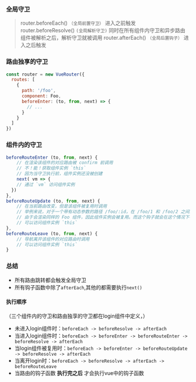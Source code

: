 ### 全局守卫
> router.beforeEach()  `（全局前置守卫）` 进入之前触发
> router.beforeResolve()  `(全局解析守卫)` 同时在所有组件内守卫和异步路由组件被解析之后，解析守卫就被调用
> router.afterEach()   `（全局后置钩子）` 进入之后触发

### 路由独享的守卫
```js
const router = new VueRouter({
  routes: [
    {
      path: '/foo',
      component: Foo,
      beforeEnter: (to, from, next) => {
        // ...
      }
    }
  ]
})
```

### 组件内的守卫
```js
beforeRouteEnter (to, from, next) {
    // 在渲染该组件的对应路由被 confirm 前调用
    // 不！能！获取组件实例 `this`
    // 因为当守卫执行前，组件实例还没被创建
    next( vm => {
    // 通过 `vm` 访问组件实例
  })
},
beforeRouteUpdate (to, from, next) {
    // 在当前路由改变，但是该组件被复用时调用
    // 举例来说，对于一个带有动态参数的路径 /foo/:id，在 /foo/1 和 /foo/2 之间跳转的时候，
    // 由于会渲染同样的 Foo 组件，因此组件实例会被复用。而这个钩子就会在这个情况下被调用。
    // 可以访问组件实例 `this`
},
beforeRouteLeave (to, from, next) {
    // 导航离开该组件的对应路由时调用
    // 可以访问组件实例 `this`
}
```

### 总结
* 所有路由跳转都会触发全局守卫
* 所有钩子函数中除了`afterEach`,其他的都需要执行`next()`

#### 执行顺序
（三个组件内的守卫和路由独享的守卫都在login组件中定义，）
* 未进入login组件时：`beforeEach -> beforeResolve -> afterEach`
* 当进入login组件时：`beforeEach -> beforeEnter -> beforeRouteEnter -> beforeResolve -> afterEach`
* 当login组件被复用时：`beforeEach -> beforeEnter -> beforeRouteUpdate -> beforeResolve -> afterEach`
* 当离开login时：`beforeEach -> beforeResolve -> afterEach -> beforeRouteLeave`
* 当路由的钩子函数 __执行完之后__ 才会执行vue中的钩子函数

